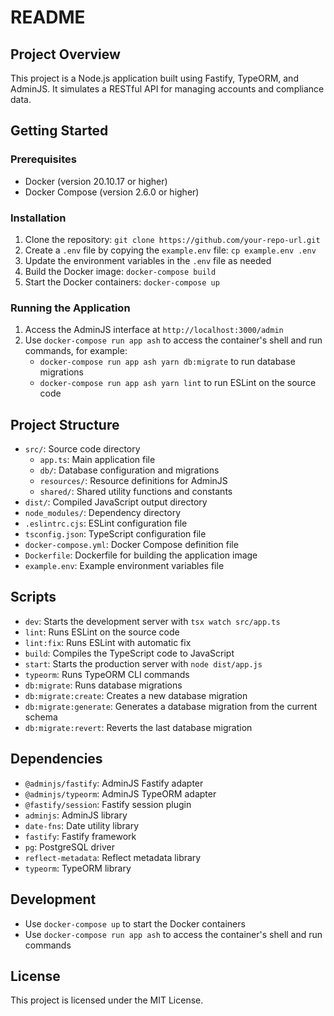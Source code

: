 # README

## Project Overview

This project is a Node.js application built using Fastify, TypeORM, and AdminJS. It simulates a RESTful API for managing accounts and compliance data.

## Getting Started

### Prerequisites

* Docker (version 20.10.17 or higher)
* Docker Compose (version 2.6.0 or higher)

### Installation

1. Clone the repository: `git clone https://github.com/your-repo-url.git`
2. Create a `.env` file by copying the `example.env` file: `cp example.env .env`
3. Update the environment variables in the `.env` file as needed
4. Build the Docker image: `docker-compose build`
5. Start the Docker containers: `docker-compose up`

### Running the Application

1. Access the AdminJS interface at `http://localhost:3000/admin`
2. Use `docker-compose run app ash` to access the container's shell and run commands, for example:
	* `docker-compose run app ash yarn db:migrate` to run database migrations
	* `docker-compose run app ash yarn lint` to run ESLint on the source code

## Project Structure

* `src/`: Source code directory
	+ `app.ts`: Main application file
	+ `db/`: Database configuration and migrations
	+ `resources/`: Resource definitions for AdminJS
	+ `shared/`: Shared utility functions and constants
* `dist/`: Compiled JavaScript output directory
* `node_modules/`: Dependency directory
* `.eslintrc.cjs`: ESLint configuration file
* `tsconfig.json`: TypeScript configuration file
* `docker-compose.yml`: Docker Compose definition file
* `Dockerfile`: Dockerfile for building the application image
* `example.env`: Example environment variables file

## Scripts

* `dev`: Starts the development server with `tsx watch src/app.ts`
* `lint`: Runs ESLint on the source code
* `lint:fix`: Runs ESLint with automatic fix
* `build`: Compiles the TypeScript code to JavaScript
* `start`: Starts the production server with `node dist/app.js`
* `typeorm`: Runs TypeORM CLI commands
* `db:migrate`: Runs database migrations
* `db:migrate:create`: Creates a new database migration
* `db:migrate:generate`: Generates a database migration from the current schema
* `db:migrate:revert`: Reverts the last database migration

## Dependencies

* `@adminjs/fastify`: AdminJS Fastify adapter
* `@adminjs/typeorm`: AdminJS TypeORM adapter
* `@fastify/session`: Fastify session plugin
* `adminjs`: AdminJS library
* `date-fns`: Date utility library
* `fastify`: Fastify framework
* `pg`: PostgreSQL driver
* `reflect-metadata`: Reflect metadata library
* `typeorm`: TypeORM library

## Development

* Use `docker-compose up` to start the Docker containers
* Use `docker-compose run app ash` to access the container's shell and run commands

## License

This project is licensed under the MIT License.